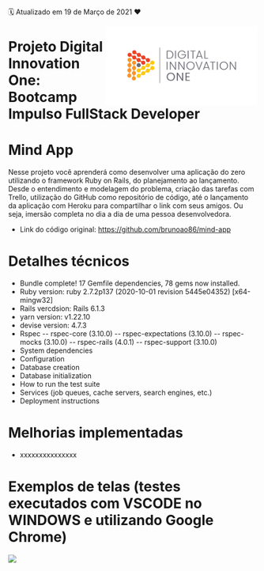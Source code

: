 :spiral_calendar: Atualizado em 19 de Março de 2021 :heart:

<img align="right" alt="GIF" height="160px" src="https://github.com/rdeconti/rdeconti-resources/blob/main/Digital%20Innovation%20One%20-%20Logotipo.png" />

# Projeto Digital Innovation One: Bootcamp Impulso FullStack Developer 

# Mind App

Nesse projeto você aprenderá como desenvolver uma aplicação do zero utilizando o framework Ruby on Rails, do planejamento ao lançamento. Desde o entendimento e modelagem do problema, criação das tarefas com Trello, utilização do GitHub como repositório de código, até o lançamento da aplicação com Heroku para compartilhar o link com seus amigos. Ou seja, imersão completa no dia a dia de uma pessoa desenvolvedora.

- Link do código original: https://github.com/brunoao86/mind-app

# Detalhes técnicos

- Bundle complete! 17 Gemfile dependencies, 78 gems now installed.
- Ruby version: ruby 2.7.2p137 (2020-10-01 revision 5445e04352) [x64-mingw32]
- Rails vercdsion: Rails 6.1.3
- yarn version: v1.22.10
- devise version: 4.7.3
- Rspec
   -- rspec-core (3.10.0)
   -- rspec-expectations (3.10.0)
   -- rspec-mocks (3.10.0)
   -- rspec-rails (4.0.1)
   -- rspec-support (3.10.0)
- System dependencies
- Configuration
- Database creation
- Database initialization
- How to run the test suite
- Services (job queues, cache servers, search engines, etc.)
- Deployment instructions

# Melhorias implementadas

- xxxxxxxxxxxxxxx

# Exemplos de telas (testes executados com VSCODE no WINDOWS e utilizando Google Chrome)

<img src="https://github.com/rdeconti/Projeto-DIO-Ruby-Gerenciador-De-Esferas/blob/main/tela.jpg" />
